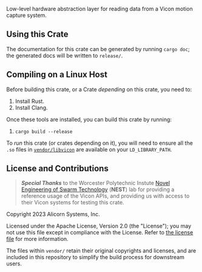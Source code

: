 Low-level hardware abstraction layer for
reading data from a Vicon motion capture system.

## Using this Crate

The documentation for this crate can be
generated by running `cargo doc`; the 
generated docs will be written to `release/`.

## Compiling on a Linux Host

Before building this crate, or a Crate 
_depending_ on this crate, you need to:

1. Install Rust.
2. Install Clang.

Once these tools are installed, you can
build this crate by running:

1. `cargo build --release`

To _run_ this crate (or crates depending on it),
you will need to ensure all the `.so` files
in [`vendor/libvicon`](vendor/libvicon/) are
available on your `LD_LIBRARY_PATH`.

## License and Contributions

> ***Special Thanks*** to the Worcester Polytechnic Instute
> [Novel Engineering of Swarm Technology](https://nestlab.net/) (**NEST**) lab
> for providing a reference usage of the Vicon APIs, and 
> providing us with access to their Vicon systems for testing this crate.

Copyright 2023 Alicorn Systems, Inc.

Licensed under the Apache License, Version 2.0 (the "License");
you may not use this file except in compliance with the License. Refer
to [the license file](LICENSE.txt) for more information.

The files within `vendor/` retain their original copyrights
and licenses, and are included in this repository to simplify
the build process for downstream users.